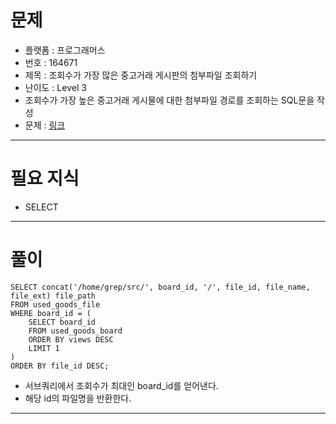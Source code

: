 # 문제
- 플랫폼 : 프로그래머스
- 번호 : 164671
- 제목 : 조회수가 가장 많은 중고거래 게시판의 첨부파일 조회하기
- 난이도 : Level 3
- 조회수가 가장 높은 중고거래 게시물에 대한 첨부파일 경로를 조회하는 SQL문을 작성
- 문제 : <a href="https://school.programmers.co.kr/learn/courses/30/lessons/164671" target="_blank">링크</a>

---

# 필요 지식
- SELECT

---

# 풀이
```mysql
SELECT concat('/home/grep/src/', board_id, '/', file_id, file_name, file_ext) file_path
FROM used_goods_file
WHERE board_id = (
    SELECT board_id
    FROM used_goods_board
    ORDER BY views DESC
    LIMIT 1
)
ORDER BY file_id DESC;
```
- 서브쿼리에서 조회수가 최대인 board_id를 얻어낸다.
- 해당 id의 파일명을 반환한다.

---
